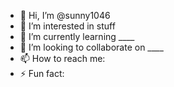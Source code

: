 - 👋 Hi, I’m @sunny1046
- 👀 I’m interested in stuff
- 🌱 I’m currently learning ____
- 💞️ I’m looking to collaborate on ____
- 📫 How to reach me: 
- ⚡ Fun fact: 

<!---
sunny1046/sunny1046 is a ✨ special ✨ repository because its `README.md` (this file) appears on your GitHub profile.
You can click the Preview link to take a look at your changes.
--->
